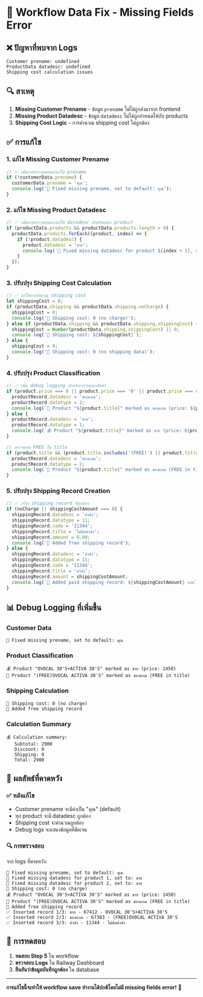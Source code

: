 # 🔧 Workflow Data Fix - Missing Fields Error

## ❌ ปัญหาที่พบจาก Logs

```
Customer prename: undefined
ProductData datadesc: undefined
Shipping cost calculation issues
```

## 🔍 สาเหตุ

1. **Missing Customer Prename** - ข้อมูล `prename` ไม่ได้ถูกส่งมาจาก frontend
2. **Missing Product Datadesc** - ข้อมูล `datadesc` ไม่ได้ถูกกำหนดให้กับ products
3. **Shipping Cost Logic** - การคำนวณ shipping cost ไม่ถูกต้อง

## ✅ การแก้ไข

### 1. แก้ไข Missing Customer Prename
```javascript
// ✅ เพิ่มการตรวจสอบและแก้ไข prename
if (!customerData.prename) {
  customerData.prename = 'คุณ';
  console.log('🔧 Fixed missing prename, set to default: คุณ');
}
```

### 2. แก้ไข Missing Product Datadesc
```javascript
// ✅ เพิ่มการตรวจสอบและแก้ไข datadesc สำหรับแต่ละ product
if (productData.products && productData.products.length > 0) {
  productData.products.forEach((product, index) => {
    if (!product.datadesc) {
      product.datadesc = 'ขาย';
      console.log(`🔧 Fixed missing datadesc for product ${index + 1}, set to: ขาย`);
    }
  });
}
```

### 3. ปรับปรุง Shipping Cost Calculation
```javascript
// ✅ แก้ไขการคำนวณ shipping cost
let shippingCost = 0;
if (productData.shipping && productData.shipping.noCharge) {
  shippingCost = 0;
  console.log('🚚 Shipping cost: 0 (no charge)');
} else if (productData.shipping && productData.shipping.shippingCost) {
  shippingCost = Number(productData.shipping.shippingCost) || 0;
  console.log(`🚚 Shipping cost: ${shippingCost}`);
} else {
  shippingCost = 0;
  console.log('🚚 Shipping cost: 0 (no shipping data)');
}
```

### 4. ปรับปรุง Product Classification
```javascript
// ✅ เพิ่ม debug logging สำหรับการจำแนกสินค้า
if (product.price === 0 || product.price === '0' || product.price === 0.00) {
  productRecord.datadesc = 'ของแถม';
  productRecord.datatype = 2;
  console.log(`🎁 Product "${product.title}" marked as ของแถม (price: ${product.price})`);
} else {
  productRecord.datadesc = 'ขาย';
  productRecord.datatype = 1;
  console.log(`💰 Product "${product.title}" marked as ขาย (price: ${product.price})`);
}

// ตรวจสอบ FREE ใน title
if (product.title && (product.title.includes('(FREE)') || product.title.includes('FREE'))) {
  productRecord.datadesc = 'ของแถม';
  productRecord.datatype = 2;
  console.log(`🎁 Product "${product.title}" marked as ของแถม (FREE in title)`);
}
```

### 5. ปรับปรุง Shipping Record Creation
```javascript
// ✅ สร้าง shipping record ที่ถูกต้อง
if (noCharge || shippingCostAmount === 0) {
  shippingRecord.datadesc = 'ค่าส่ง';
  shippingRecord.datatype = 11;
  shippingRecord.code = '11344';
  shippingRecord.title = 'ไม่คิดค่าส่ง';
  shippingRecord.amount = 0.00;
  console.log('🚚 Added free shipping record');
} else {
  shippingRecord.datadesc = 'ค่าส่ง';
  shippingRecord.datatype = 11;
  shippingRecord.code = '11344';
  shippingRecord.title = 'ค่าส่ง';
  shippingRecord.amount = shippingCostAmount;
  console.log(`🚚 Added paid shipping record: ${shippingCostAmount} บาท`);
}
```

## 📊 Debug Logging ที่เพิ่มขึ้น

### Customer Data
```
🔧 Fixed missing prename, set to default: คุณ
```

### Product Classification
```
💰 Product "OVOCAL 30'S+ACTIVA 30'S" marked as ขาย (price: 1450)
🎁 Product "(FREE)OVOCAL ACTIVA 30'S" marked as ของแถม (FREE in title)
```

### Shipping Calculation
```
🚚 Shipping cost: 0 (no charge)
🚚 Added free shipping record
```

### Calculation Summary
```
💰 Calculation summary:
   Subtotal: 2900
   Discount: 0
   Shipping: 0
   Total: 2900
```

## 🎯 ผลลัพธ์ที่คาดหวัง

### ✅ หลังแก้ไข
- Customer prename จะมีค่าเป็น "คุณ" (default)
- ทุก product จะมี datadesc ถูกต้อง
- Shipping cost จะคำนวณถูกต้อง
- Debug logs จะแสดงข้อมูลที่ชัดเจน

### 🔍 การตรวจสอบ
จาก logs ที่คาดหวัง:
```
🔧 Fixed missing prename, set to default: คุณ
🔧 Fixed missing datadesc for product 1, set to: ขาย
🔧 Fixed missing datadesc for product 2, set to: ขาย
🚚 Shipping cost: 0 (no charge)
💰 Product "OVOCAL 30'S+ACTIVA 30'S" marked as ขาย (price: 1450)
🎁 Product "(FREE)OVOCAL ACTIVA 30'S" marked as ของแถม (FREE in title)
🚚 Added free shipping record
✅ Inserted record 1/3: ขาย - 67412 - OVOCAL 30'S+ACTIVA 30'S
✅ Inserted record 2/3: ของแถม - 67383 - (FREE)OVOCAL ACTIVA 30'S
✅ Inserted record 3/3: ค่าส่ง - 11344 - ไม่คิดค่าส่ง
```

## 🚀 การทดสอบ

1. **ทดสอบ Step 5** ใน workflow
2. **ตรวจสอบ Logs** ใน Railway Dashboard
3. **ยืนยันว่าข้อมูลบันทึกถูกต้อง** ใน database

---

**การแก้ไขนี้จะทำให้ workflow save ทำงานได้ปกติโดยไม่มี missing fields error!** 🎯
